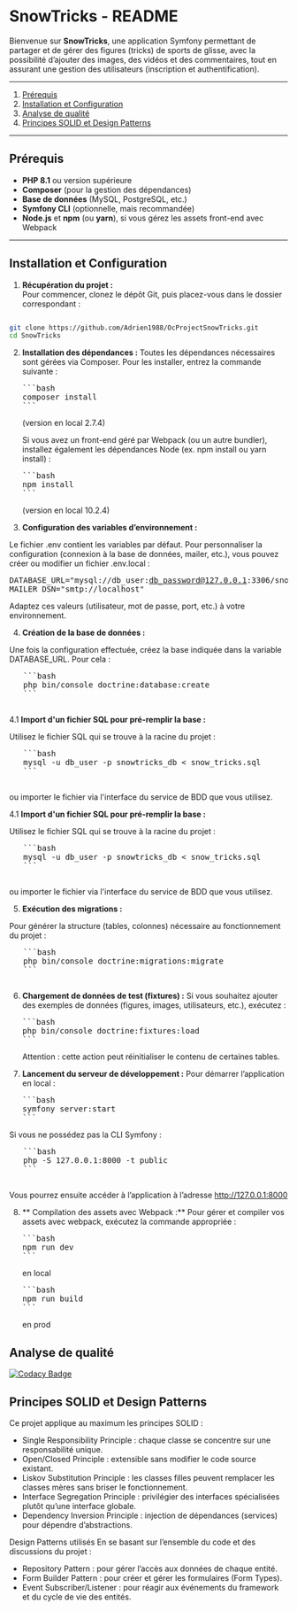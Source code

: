 # SnowTricks - README

Bienvenue sur **SnowTricks**, une application Symfony permettant de partager et de gérer des figures (tricks) de sports de glisse, avec la possibilité d’ajouter des images, des vidéos et des commentaires, tout en assurant une gestion des utilisateurs (inscription et authentification).

---

1. [Prérequis](#prérequis)  
2. [Installation et Configuration](#installation-et-configuration)  
3. [Analyse de qualité](#analyse-de-qualité)  
4. [Principes SOLID et Design Patterns](#principes-solid-et-design-patterns)

---

## Prérequis

- **PHP 8.1** ou version supérieure  
- **Composer** (pour la gestion des dépendances)  
- **Base de données** (MySQL, PostgreSQL, etc.)  
- **Symfony CLI** (optionnelle, mais recommandée)
- **Node.js** et **npm** (ou **yarn**), si vous gérez les assets front-end avec Webpack

---

## Installation et Configuration

1. **Récupération du projet :**  
   Pour commencer, clonez le dépôt Git, puis placez-vous dans le dossier correspondant :
   <pre>
```bash
git clone https://github.com/Adrien1988/OcProjectSnowTricks.git
cd SnowTricks
```
   </pre>

2. **Installation des dépendances :**
   Toutes les dépendances nécessaires sont gérées via Composer. Pour les installer, entrez la commande suivante :
   <pre>
   ```bash
   composer install
   ```
   </pre> (version en local 2.7.4)

   Si vous avez un front-end géré par Webpack (ou un autre bundler), installez également les dépendances Node (ex. npm install ou yarn install) :
   <pre>
   ```bash 
   npm install
   ```
   </pre> (version en local 10.2.4)

3. **Configuration des variables d’environnement :**

Le fichier .env contient les variables par défaut. Pour personnaliser la configuration (connexion à la base de données, mailer, etc.), vous pouvez créer ou modifier un fichier .env.local :
    <pre>
    DATABASE_URL="mysql://db_user:db_password@127.0.0.1:3306/snowtricks_db?serverVersion=8.0"
    MAILER_DSN="smtp://localhost"
    </pre>
   Adaptez ces valeurs (utilisateur, mot de passe, port, etc.) à votre environnement.

4. **Création de la base de données :** 

Une fois la configuration effectuée, créez la base indiquée dans la variable DATABASE_URL. Pour cela :
   <pre>
   ```bash
   php bin/console doctrine:database:create
   ```
   </pre>

   4.1 **Import d'un fichier SQL pour pré-remplir la base :**

   Utilisez le fichier SQL qui se trouve à la racine du projet : 

   <pre>
   ```bash
   mysql -u db_user -p snowtricks_db < snow_tricks.sql
   ```
   </pre> ou importer le fichier via l'interface du service de BDD que vous utilisez.

   4.1 **Import d'un fichier SQL pour pré-remplir la base :**

   Utilisez le fichier SQL qui se trouve à la racine du projet : 

   <pre>
   ```bash
   mysql -u db_user -p snowtricks_db < snow_tricks.sql
   ```
   </pre> ou importer le fichier via l'interface du service de BDD que vous utilisez.

5. **Exécution des migrations :**

Pour générer la structure (tables, colonnes) nécessaire au fonctionnement du projet :
   <pre>
   ```bash
   php bin/console doctrine:migrations:migrate
   ```
   </pre>

6. **Chargement de données de test (fixtures) :**
Si vous souhaitez ajouter des exemples de données (figures, images, utilisateurs, etc.), exécutez :
   <pre>
   ```bash
   php bin/console doctrine:fixtures:load
   ```
   </pre>
   Attention : cette action peut réinitialiser le contenu de certaines tables.

7. **Lancement du serveur de développement :**
Pour démarrer l’application en local :
   <pre>
   ```bash
   symfony server:start
   ```
   </pre>
Si vous ne possédez pas la CLI Symfony :
   <pre>
   ```bash
   php -S 127.0.0.1:8000 -t public
   ```
   </pre>
Vous pourrez ensuite accéder à l’application à l’adresse http://127.0.0.1:8000

8. ** Compilation des assets avec Webpack :**
Pour gérer et compiler vos assets avec webpack, exécutez la commande appropriée : 
   <pre>
   ```bash 
   npm run dev
   ```
   </pre> en local

   <pre>
   ```bash 
   npm run build
   ```
   </pre> en prod


## Analyse de qualité

[![Codacy Badge](https://app.codacy.com/project/badge/Grade/d72c269f2f9e4500b2a557d51115d49c)](https://app.codacy.com/gh/Adrien1988/OcProjectSnowTricks/dashboard?utm_source=gh&utm_medium=referral&utm_content=&utm_campaign=Badge_grade)

## Principes SOLID et Design Patterns

Ce projet applique au maximum les principes SOLID :

- Single Responsibility Principle : chaque classe se concentre sur une responsabilité unique.
- Open/Closed Principle : extensible sans modifier le code source existant.
- Liskov Substitution Principle : les classes filles peuvent remplacer les classes mères sans briser le fonctionnement.
- Interface Segregation Principle : privilégier des interfaces spécialisées plutôt qu’une interface globale.
- Dependency Inversion Principle : injection de dépendances (services) pour dépendre d’abstractions.

Design Patterns utilisés
En se basant sur l’ensemble du code et des discussions du projet :

- Repository Pattern : pour gérer l’accès aux données de chaque entité.
- Form Builder Pattern : pour créer et gérer les formulaires (Form Types).
- Event Subscriber/Listener : pour réagir aux événements du framework et du cycle de vie des entités.